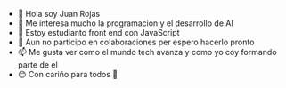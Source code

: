 - 👋 Hola soy Juan Rojas
- 👀 Me interesa mucho la programacion y el desarrollo de AI
- 🌱 Estoy estudianto front end con JavaScript
- 💞️ Aun no participo en colaboraciones per espero hacerlo pronto
- 📫 Me gusta ver como el mundo tech avanza y como yo coy formando parte de el 
- 😊 Con cariño para todos 💚

<!---
Criptamas/Criptamas is a ✨ special ✨ repository because its `README.md` (this file) appears on your GitHub profile.
You can click the Preview link to take a look at your changes.
--->
